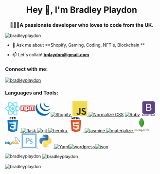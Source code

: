 <h1 align="center">Hey 🤙, I'm Bradley Playdon</h1>
<h3 align="center">🧑🏻‍🔧A passionate developer who loves to code from the UK.</h3>

<p align="left"> <img src="https://komarev.com/ghpvc/?username=bradleyplaydon&label=Profile%20views&color=0e75b6&style=flat" alt="bradleyplaydon" /> </p>

- 💬 Ask me about **Shopify, Gaming, Coding, NFT's, Blockchain **

- 📫 Let's collab! **bplaydon@gmail.com**

<h3 align="left">Connect with me:</h3>
<p align="left">
<a href="https://linkedin.com/in/bradleyplaydon" target="blank"><img align="center" src="https://www.vectorlogo.zone/logos/linkedin/linkedin-tile.svg" alt="bradleyplaydon" height="50" width="50" /></a>
</p>

<h3 align="left">Languages and Tools:</h3>
<p align="left"><a href="https://reactjs.org/"><img src="https://raw.githubusercontent.com/devicons/devicon/master/icons/react/react-original.svg" alt="React" width="50" height="50"></a><a href="npmjs.com"><img src="https://raw.githubusercontent.com/devicons/devicon/master/icons/npm/npm-original-wordmark.svg" alt="npm" width="50" height="50"></a><a href="https://jquery.com/"><img src="https://raw.githubusercontent.com/devicons/devicon/master/icons/jquery/jquery-plain.svg" alt="Jquery" width="50" height="50"></a><a href="https://www.shopify.co.uk"><img src="https://raw.githubusercontent.com/devicons/devicon/master/icons/shopify/shopify-icon.svg" alt="Shopify"></a><a href="https://developer.mozilla.org/en-US/docs/Web/JavaScript" target="_blank"> <img src="https://raw.githubusercontent.com/devicons/devicon/master/icons/javascript/javascript-original.svg" alt="javascript" width="50" height="50"/> </a><a href=""><img src="https://necolas.github.io/normalize.css/logo.svg" alt="Normalize CSS" width="50" height="50"></a> <a href="https://www.ruby-lang.org/en/"><img src="https://www.vectorlogo.zone/logos/ruby-lang/ruby-lang-icon.svg" alt="Ruby" width="50" height="50"></a> <a href="https://getbootstrap.com" target="_blank"> <img src="https://raw.githubusercontent.com/devicons/devicon/master/icons/bootstrap/bootstrap-plain-wordmark.svg" alt="bootstrap" width="50" height="50"/> </a><a href="https://www.w3schools.com/css/" target="_blank"> <img src="https://raw.githubusercontent.com/devicons/devicon/master/icons/css3/css3-original-wordmark.svg" alt="css3" width="50" height="50"/> </a> <a href="https://flask.palletsprojects.com/" target="_blank"> <img src="https://www.vectorlogo.zone/logos/pocoo_flask/pocoo_flask-icon.svg" alt="flask" width="50" height="50"/> </a> <a href="https://git-scm.com/" target="_blank"> <img src="https://www.vectorlogo.zone/logos/git-scm/git-scm-icon.svg" alt="git" width="50" height="50"/> </a> <a href="https://heroku.com" target="_blank"> <img src="https://www.vectorlogo.zone/logos/heroku/heroku-icon.svg" alt="heroku" width="50" height="50"/> </a> <a href="https://www.w3.org/html/" target="_blank"> <img src="https://raw.githubusercontent.com/devicons/devicon/master/icons/html5/html5-original-wordmark.svg" alt="html5" width="50" height="50"/> </a> <a href="https://jasmine.github.io/" target="_blank"> <img src="https://www.vectorlogo.zone/logos/jasmine/jasmine-icon.svg" alt="jasmine" width="50" height="50"/> </a> <a href="https://materializecss.com/" target="_blank"> <img src="https://raw.githubusercontent.com/prplx/svg-logos/5585531d45d294869c4eaab4d7cf2e9c167710a9/svg/materialize.svg" alt="materialize" width="50" height="50"/> </a> <a href="https://www.mongodb.com/" target="_blank"> <img src="https://raw.githubusercontent.com/devicons/devicon/master/icons/mongodb/mongodb-original-wordmark.svg" alt="mongodb" width="50" height="50"/> </a> <a href="https://www.mysql.com/" target="_blank"> <img src="https://raw.githubusercontent.com/devicons/devicon/master/icons/mysql/mysql-original-wordmark.svg" alt="mysql" width="50" height="50"/> </a> <a href="https://www.photoshop.com/en" target="_blank"> <img src="https://raw.githubusercontent.com/devicons/devicon/master/icons/photoshop/photoshop-line.svg" alt="photoshop" width="50" height="50"/> </a> <a href="https://www.python.org" target="_blank"> <img src="https://raw.githubusercontent.com/devicons/devicon/master/icons/python/python-original.svg" alt="python" width="50" height="50"/> </a><a href="https://yaml.org/"><img src="https://www.vectorlogo.zone/logos/yaml/yaml-icon.svg" alt="Yaml" width="50" height="50"></a><a href="https://wordpress.com/"><img src="https://www.vectorlogo.zone/logos/wordpress/wordpress-icon.svg" alt="wordpress" width="50" height="50"></a><a href="https://www.json.org/json-en.html"><img src="https://www.vectorlogo.zone/logos/json/json-ar21.svg" alt="json"></a> </p>

<p><img align="left" src="https://github-readme-stats.vercel.app/api/top-langs?username=bradleyplaydon&show_icons=true&locale=en&layout=compact" alt="bradleyplaydon" /></p>

<p>&nbsp;<img align="center" src="https://github-readme-stats.vercel.app/api?username=bradleyplaydon&show_icons=true&locale=en" alt="bradleyplaydon" /></p>

<p><img align="center" src="https://github-readme-streak-stats.herokuapp.com/?user=bradleyplaydon&" alt="bradleyplaydon" /></p>

